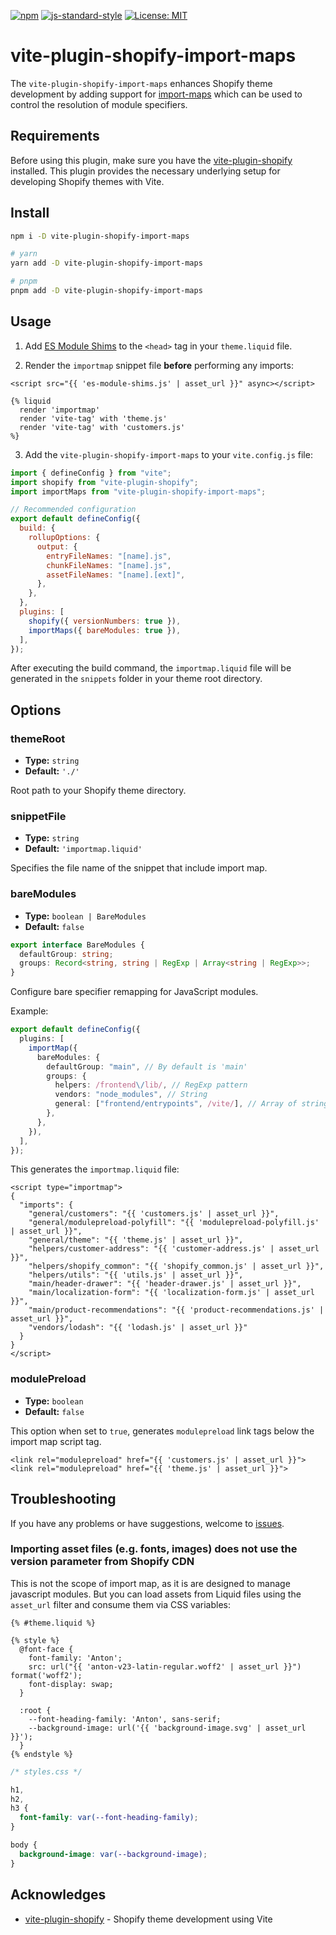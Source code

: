 [![npm](https://img.shields.io/npm/v/vite-plugin-shopify-import-maps?color=brightgreen)](https://www.npmjs.com/package/vite-plugin-shopify-import-maps) [![js-standard-style](https://img.shields.io/badge/code%20style-standard-brightgreen.svg)](https://standardjs.com) [![License: MIT](https://img.shields.io/badge/License-MIT-yellow.svg)](https://opensource.org/licenses/MIT)

# vite-plugin-shopify-import-maps

The `vite-plugin-shopify-import-maps` enhances Shopify theme development by adding support for [import-maps](https://github.com/WICG/import-maps) which can be used to control the resolution of module specifiers.

## Requirements

Before using this plugin, make sure you have the [vite-plugin-shopify](https://github.com/barrel/shopify-vite/tree/main/packages/vite-plugin-shopify) installed. This plugin provides the necessary underlying setup for developing Shopify themes with Vite.

## Install

```bash
npm i -D vite-plugin-shopify-import-maps

# yarn
yarn add -D vite-plugin-shopify-import-maps

# pnpm
pnpm add -D vite-plugin-shopify-import-maps
```

## Usage

1. Add [ES Module Shims](https://github.com/guybedford/es-module-shims#usage) to the `<head>` tag in your `theme.liquid` file.

2. Render the `importmap` snippet file **before** performing any imports:

```liquid
<script src="{{ 'es-module-shims.js' | asset_url }}" async></script>

{% liquid
  render 'importmap'
  render 'vite-tag' with 'theme.js'
  render 'vite-tag' with 'customers.js'
%}
```

3. Add the `vite-plugin-shopify-import-maps` to your `vite.config.js` file:

```js
import { defineConfig } from "vite";
import shopify from "vite-plugin-shopify";
import importMaps from "vite-plugin-shopify-import-maps";

// Recommended configuration
export default defineConfig({
  build: {
    rollupOptions: {
      output: {
        entryFileNames: "[name].js",
        chunkFileNames: "[name].js",
        assetFileNames: "[name].[ext]",
      },
    },
  },
  plugins: [
    shopify({ versionNumbers: true }),
    importMaps({ bareModules: true }),
  ],
});
```

After executing the build command, the `importmap.liquid` file will be generated in the `snippets` folder in your theme root directory.

## Options

### themeRoot

- **Type:** `string`
- **Default:** `'./'`

Root path to your Shopify theme directory.

### snippetFile

- **Type:** `string`
- **Default:** `'importmap.liquid'`

Specifies the file name of the snippet that include import map.

### bareModules

- **Type:** `boolean | BareModules`
- **Default:** `false`

```ts
export interface BareModules {
  defaultGroup: string;
  groups: Record<string, string | RegExp | Array<string | RegExp>>;
}
```

Configure bare specifier remapping for JavaScript modules.

Example:

```ts
export default defineConfig({
  plugins: [
    importMap({
      bareModules: {
        defaultGroup: "main", // By default is 'main'
        groups: {
          helpers: /frontend\/lib/, // RegExp pattern
          vendors: "node_modules", // String
          general: ["frontend/entrypoints", /vite/], // Array of string or RegExp pattern
        },
      },
    }),
  ],
});
```

This generates the `importmap.liquid` file:

```liquid
<script type="importmap">
{
  "imports": {
    "general/customers": "{{ 'customers.js' | asset_url }}",
    "general/modulepreload-polyfill": "{{ 'modulepreload-polyfill.js' | asset_url }}",
    "general/theme": "{{ 'theme.js' | asset_url }}",
    "helpers/customer-address": "{{ 'customer-address.js' | asset_url }}",
    "helpers/shopify_common": "{{ 'shopify_common.js' | asset_url }}",
    "helpers/utils": "{{ 'utils.js' | asset_url }}",
    "main/header-drawer": "{{ 'header-drawer.js' | asset_url }}",
    "main/localization-form": "{{ 'localization-form.js' | asset_url }}",
    "main/product-recommendations": "{{ 'product-recommendations.js' | asset_url }}",
    "vendors/lodash": "{{ 'lodash.js' | asset_url }}"
  }
}
</script>
```

### modulePreload

- **Type:** `boolean`
- **Default:** `false`

This option when set to `true`, generates `modulepreload` link tags below the import map script tag.

```liquid
<link rel="modulepreload" href="{{ 'customers.js' | asset_url }}">
<link rel="modulepreload" href="{{ 'theme.js' | asset_url }}">
```

## Troubleshooting

If you have any problems or have suggestions, welcome to [issues](https://github.com/slavamak/vite-plugin-shopify-import-maps/issues).

### Importing asset files (e.g. fonts, images) does not use the version parameter from Shopify CDN

This is not the scope of import map, as it is are designed to manage javascript modules. But you can load assets from Liquid files using the `asset_url` filter and consume them via CSS variables:

```liquid
{% #theme.liquid %}

{% style %}
  @font-face {
    font-family: 'Anton';
    src: url("{{ 'anton-v23-latin-regular.woff2' | asset_url }}") format('woff2');
    font-display: swap;
  }

  :root {
    --font-heading-family: 'Anton', sans-serif;
    --background-image: url('{{ 'background-image.svg' | asset_url }}');
  }
{% endstyle %}
```

```css
/* styles.css */

h1,
h2,
h3 {
  font-family: var(--font-heading-family);
}

body {
  background-image: var(--background-image);
}
```

## Acknowledges

- [vite-plugin-shopify](https://github.com/barrel/shopify-vite) - Shopify theme development using Vite
